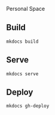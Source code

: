 Personal Space

## Build

    mkdocs build

## Serve

    mkdocs serve


## Deploy

    mkdocs gh-deploy